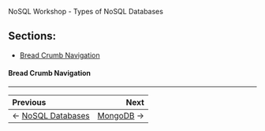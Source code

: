 NoSQL Workshop - Types of NoSQL Databases

## Sections:

* [Bread Crumb Navigation](#bread-crumb-navigation)


#### Bread Crumb Navigation
_________________________

Previous | Next
:------- | ---:
← [NoSQL Databases](./nosql-databases.md) | [MongoDB](./mongodb.md) →

